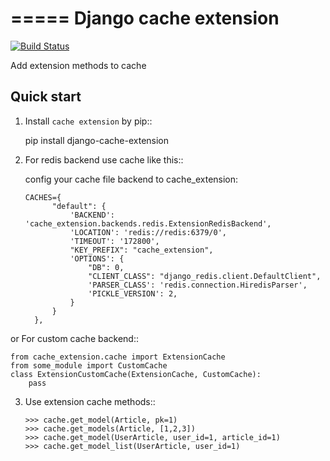 =====
Django cache extension
=====

[![Build Status](https://travis-ci.org/shanbay/django-cache-extension.svg?branch=master)](https://travis-ci.org/shanbay/django-cache-extension)

Add extension methods to cache

Quick start
-----------

1. Install ``cache extension`` by pip::

    pip install django-cache-extension

2. For redis backend use cache like this::

    config your cache file backend to cache_extension:

    ```
    CACHES={
          "default": {
              'BACKEND': 'cache_extension.backends.redis.ExtensionRedisBackend',
              'LOCATION': 'redis://redis:6379/0',
              'TIMEOUT': '172800',
              "KEY_PREFIX": "cache_extension",
              'OPTIONS': {
                  "DB": 0,
                  "CLIENT_CLASS": "django_redis.client.DefaultClient",
                  'PARSER_CLASS': 'redis.connection.HiredisParser',
                  'PICKLE_VERSION': 2,
              }
          }
      },
    ```

or For custom cache backend:: 

   ```
   from cache_extension.cache import ExtensionCache
   from some_module import CustomCache
   class ExtensionCustomCache(ExtensionCache, CustomCache):
       pass
   ```


3. Use extension cache methods:: 

   ```
   >>> cache.get_model(Article, pk=1)
   >>> cache.get_models(Article, [1,2,3])
   >>> cache.get_model(UserArticle, user_id=1, article_id=1)
   >>> cache.get_model_list(UserArticle, user_id=1)
   ```
